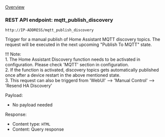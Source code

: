 [Overview](_OVERVIEW.md) 

### REST API endpoint: mqtt_publish_discovery

`http://IP-ADDRESS/mqtt_publish_discovery`


Trigger for a manual publish of Home Assistant MQTT discovery topics. The request will be executed in the next upcoming "Publish To MQTT" state.

!!! Note:<br> 
    1. The Home Assistant Discovery function needs to be activated in configuration. Please check 'MQTT' section in configuration.<br>
    2. If the function is activated, discovery topics gets automatically published once after a device restart in the above mentioned state.<br>
    3. This request can also be triggerd from 'WebUI' --> 'Manual Control' --> 'Resend HA Discovery'


Payload:
- No payload needed

Response:
- Content type: `HTML`
- Content: Query response